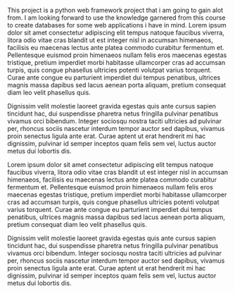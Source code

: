 This project is a python web framework project that i am going to gain alot from. I am looking forward to use the knowledge garnered from this course to create databases for some web applications i have in mind.
Lorem ipsum dolor sit amet consectetur adipiscing elit tempus natoque faucibus viverra, litora odio vitae cras blandit ut est integer nisl in accumsan himenaeos, facilisis eu maecenas lectus ante platea commodo curabitur fermentum et. 
Pellentesque euismod proin himenaeos nullam felis eros maecenas egestas tristique, pretium imperdiet morbi habitasse ullamcorper cras ad accumsan turpis, quis congue phasellus ultricies potenti volutpat varius torquent. 
Curae ante congue eu parturient imperdiet dui tempus penatibus, ultrices magnis massa dapibus sed lacus aenean porta aliquam, pretium consequat diam leo velit phasellus quis.

Dignissim velit molestie laoreet gravida egestas quis ante cursus sapien tincidunt hac, dui suspendisse pharetra netus fringilla pulvinar penatibus vivamus orci bibendum. Integer sociosqu nostra taciti ultricies ad pulvinar per, rhoncus sociis nascetur interdum tempor auctor sed dapibus, vivamus proin senectus ligula ante erat. Curae aptent ut erat hendrerit mi hac dignissim, pulvinar id semper inceptos quam felis sem vel, luctus auctor metus dui lobortis dis.

Lorem ipsum dolor sit amet consectetur adipiscing elit tempus natoque faucibus viverra, litora odio vitae cras blandit ut est integer nisl in accumsan himenaeos, facilisis eu maecenas lectus ante platea commodo curabitur fermentum et. 
Pellentesque euismod proin himenaeos nullam felis eros maecenas egestas tristique, pretium imperdiet morbi habitasse ullamcorper cras ad accumsan turpis, quis congue phasellus ultricies potenti volutpat varius torquent. 
Curae ante congue eu parturient imperdiet dui tempus penatibus, ultrices magnis massa dapibus sed lacus aenean porta aliquam, pretium consequat diam leo velit phasellus quis.

Dignissim velit molestie laoreet gravida egestas quis ante cursus sapien tincidunt hac, dui suspendisse pharetra netus fringilla pulvinar penatibus vivamus orci bibendum. Integer sociosqu nostra taciti ultricies ad pulvinar per, rhoncus sociis nascetur interdum tempor auctor sed dapibus, vivamus proin senectus ligula ante erat. Curae aptent ut erat hendrerit mi hac dignissim, pulvinar id semper inceptos quam felis sem vel, luctus auctor metus dui lobortis dis.




